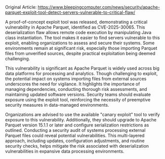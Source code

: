 Original Article: https://www.bleepingcomputer.com/news/security/apache-parquet-exploit-tool-detect-servers-vulnerable-to-critical-flaw/

A proof-of-concept exploit tool was released, demonstrating a critical vulnerability in Apache Parquet, identified as CVE-2025-30065. This deserialization flaw allows remote code execution by manipulating Java class instantiation. The tool makes it easier to find servers vulnerable to this exploit, enabling organizations to assess and secure their systems. Some environments remain at significant risk, especially those importing Parquet files from unverified sources, despite practical exploitation being deemed challenging.

This vulnerability is significant as Apache Parquet is widely used across big data platforms for processing and analytics. Though challenging to exploit, the potential impact on systems importing files from external sources underscores the need for vigilance. It highlights the importance of managing dependencies, conducting thorough risk assessments, and maintaining updated software versions. Security teams should evaluate exposure using the exploit tool, reinforcing the necessity of preemptive security measures in data-managed environments.

Organizations are advised to use the available "canary exploit" tool to verify exposure to this vulnerability. Additionally, they should upgrade to Apache Parquet version 15.1.1 or later and configure serialization restrictions as outlined. Conducting a security audit of systems processing external Parquet files could reveal potential vulnerabilities. This multi-layered approach, including updates, configuration adjustments, and routine security checks, helps mitigate the risk associated with deserialization vulnerabilities in expansive data processing environments.